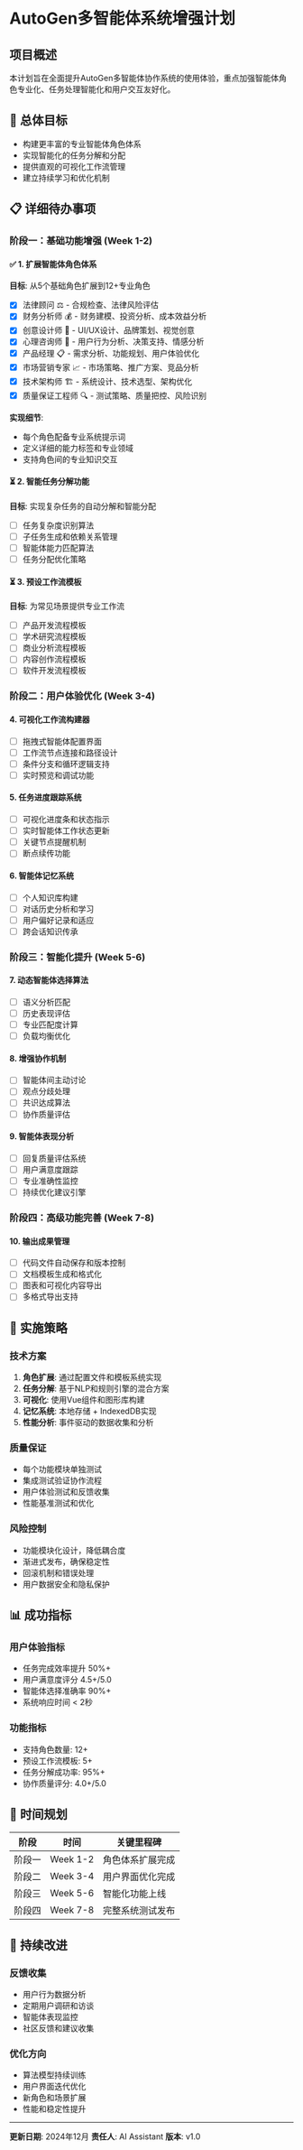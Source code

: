 # AutoGen多智能体系统增强计划

## 项目概述
本计划旨在全面提升AutoGen多智能体协作系统的使用体验，重点加强智能体角色专业化、任务处理智能化和用户交互友好化。

## 🎯 总体目标
- 构建更丰富的专业智能体角色体系
- 实现智能化的任务分解和分配
- 提供直观的可视化工作流管理
- 建立持续学习和优化机制

## 📋 详细待办事项

### 阶段一：基础功能增强 (Week 1-2)

#### ✅ 1. 扩展智能体角色体系
**目标**: 从5个基础角色扩展到12+专业角色
- [x] 法律顾问 ⚖️ - 合规检查、法律风险评估
- [x] 财务分析师 💰 - 财务建模、投资分析、成本效益分析
- [x] 创意设计师 🎨 - UI/UX设计、品牌策划、视觉创意
- [x] 心理咨询师 🧠 - 用户行为分析、决策支持、情感分析
- [x] 产品经理 📋 - 需求分析、功能规划、用户体验优化
- [x] 市场营销专家 📈 - 市场策略、推广方案、竞品分析
- [x] 技术架构师 🏗️ - 系统设计、技术选型、架构优化
- [x] 质量保证工程师 🔍 - 测试策略、质量把控、风险识别

**实现细节**:
- 每个角色配备专业系统提示词
- 定义详细的能力标签和专业领域
- 支持角色间的专业知识交互

#### ⏳ 2. 智能任务分解功能
**目标**: 实现复杂任务的自动分解和智能分配
- [ ] 任务复杂度识别算法
- [ ] 子任务生成和依赖关系管理
- [ ] 智能体能力匹配算法
- [ ] 任务分配优化策略

#### ⏳ 3. 预设工作流模板
**目标**: 为常见场景提供专业工作流
- [ ] 产品开发流程模板
- [ ] 学术研究流程模板
- [ ] 商业分析流程模板
- [ ] 内容创作流程模板
- [ ] 软件开发流程模板

### 阶段二：用户体验优化 (Week 3-4)

#### 4. 可视化工作流构建器
- [ ] 拖拽式智能体配置界面
- [ ] 工作流节点连接和路径设计
- [ ] 条件分支和循环逻辑支持
- [ ] 实时预览和调试功能

#### 5. 任务进度跟踪系统
- [ ] 可视化进度条和状态指示
- [ ] 实时智能体工作状态更新
- [ ] 关键节点提醒机制
- [ ] 断点续传功能

#### 6. 智能体记忆系统
- [ ] 个人知识库构建
- [ ] 对话历史分析和学习
- [ ] 用户偏好记录和适应
- [ ] 跨会话知识传承

### 阶段三：智能化提升 (Week 5-6)

#### 7. 动态智能体选择算法
- [ ] 语义分析匹配
- [ ] 历史表现评估
- [ ] 专业匹配度计算
- [ ] 负载均衡优化

#### 8. 增强协作机制
- [ ] 智能体间主动讨论
- [ ] 观点分歧处理
- [ ] 共识达成算法
- [ ] 协作质量评估

#### 9. 智能体表现分析
- [ ] 回复质量评估系统
- [ ] 用户满意度跟踪
- [ ] 专业准确性监控
- [ ] 持续优化建议引擎

### 阶段四：高级功能完善 (Week 7-8)

#### 10. 输出成果管理
- [ ] 代码文件自动保存和版本控制
- [ ] 文档模板生成和格式化
- [ ] 图表和可视化内容导出
- [ ] 多格式导出支持

## 🚀 实施策略

### 技术方案
1. **角色扩展**: 通过配置文件和模板系统实现
2. **任务分解**: 基于NLP和规则引擎的混合方案
3. **可视化**: 使用Vue组件和图形库构建
4. **记忆系统**: 本地存储 + IndexedDB实现
5. **性能分析**: 事件驱动的数据收集和分析

### 质量保证
- 每个功能模块单独测试
- 集成测试验证协作流程
- 用户体验测试和反馈收集
- 性能基准测试和优化

### 风险控制
- 功能模块化设计，降低耦合度
- 渐进式发布，确保稳定性
- 回滚机制和错误处理
- 用户数据安全和隐私保护

## 📊 成功指标

### 用户体验指标
- 任务完成效率提升 50%+
- 用户满意度评分 4.5+/5.0
- 智能体选择准确率 90%+
- 系统响应时间 < 2秒

### 功能指标
- 支持角色数量: 12+
- 预设工作流模板: 5+
- 任务分解成功率: 95%+
- 协作质量评分: 4.0+/5.0

## 📅 时间规划

| 阶段 | 时间 | 关键里程碑 |
|------|------|------------|
| 阶段一 | Week 1-2 | 角色体系扩展完成 |
| 阶段二 | Week 3-4 | 用户界面优化完成 |
| 阶段三 | Week 5-6 | 智能化功能上线 |
| 阶段四 | Week 7-8 | 完整系统测试发布 |

## 🔄 持续改进

### 反馈收集
- 用户行为数据分析
- 定期用户调研和访谈
- 智能体表现监控
- 社区反馈和建议收集

### 优化方向
- 算法模型持续训练
- 用户界面迭代优化
- 新角色和场景扩展
- 性能和稳定性提升

---

**更新日期**: 2024年12月
**责任人**: AI Assistant
**版本**: v1.0